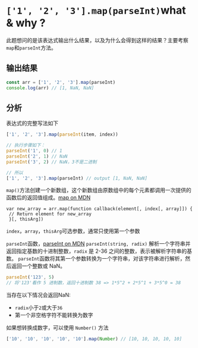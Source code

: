 # `['1', '2', '3'].map(parseInt)`what & why ?

此题想问的是该表达式输出什么结果，以及为什么会得到这样的结果？主要考察`map`和`parseInt`方法。

## 输出结果

````js
const arr = ['1', '2', '3'].map(parseInt)
console.log(arr) // [1, NaN, NaN]
````

## 分析

表达式的完整写法如下
````js
['1', '2', '3'].map(parseInt(item, index))

// 执行步骤如下：
parseInt('1', 0) // 1
parseInt('2', 1) // NaN
parseInt('3', 2) // NaN，3不是二进制

// 所以
['1', '2', '3'].map(parseInt) // output [1, NaN, NaN]
````

`map()`方法创建一个新数组，这个新数组由原数组中的每个元素都调用一次提供的函数后的返回值组成。[map on MDN](https://developer.mozilla.org/zh-CN/docs/Web/JavaScript/Reference/Global_Objects/Array/map)

````js{4}
var new_array = arr.map(function callback(element[, index[, array]]) {
 // Return element for new_array
 }[, thisArg])
````
`index`，`array`，`thisArg`可选参数，通常只使用第一个参数

`parseInt`函数，[parseInt on MDN](https://developer.mozilla.org/zh-CN/docs/Web/JavaScript/Reference/Global_Objects/parseInt)
`parseInt(string, radix)` 解析一个字符串并返回指定基数的十进制整数，`radix` 是 2-36 之间的整数，表示被解析字符串的基数。
`parseInt`函数将其第一个参数转换为一个字符串，对该字符串进行解析，然后返回一个整数或 NaN。
````js
parseInt('123', 5)
// 将'123'看作 5 进制数，返回十进制数 38 => 1*5^2 + 2*5^1 + 3*5^0 = 38
````
当存在以下情况会返回NaN:
* `radix`小于`2`或大于`36`
* 第一个非空格字符不能转换为数字

如果想转换成数字，可以使用 `Number()` 方法
````js
['10', '10', '10', '10', '10'].map(Number) // [10, 10, 10, 10, 10]
````

